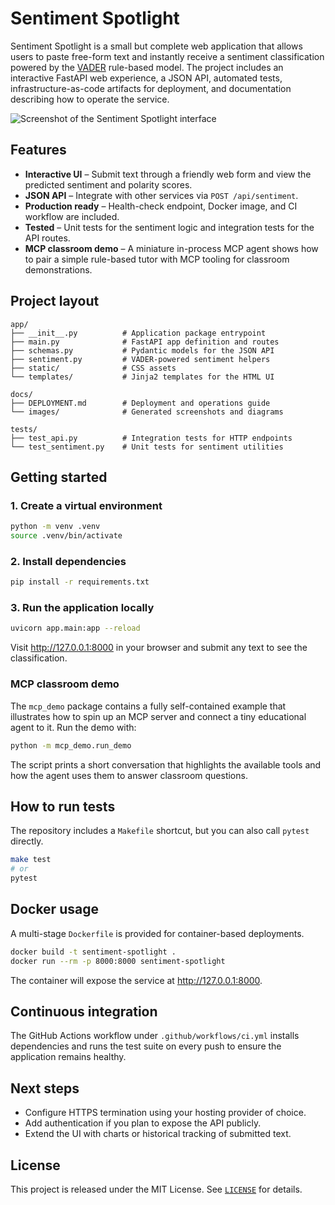 # Sentiment Spotlight

Sentiment Spotlight is a small but complete web application that allows users to paste
free-form text and instantly receive a sentiment classification powered by the
[VADER](https://github.com/cjhutto/vaderSentiment) rule-based model. The project includes
an interactive FastAPI web experience, a JSON API, automated tests, infrastructure-as-code
artifacts for deployment, and documentation describing how to operate the service.

![Screenshot of the Sentiment Spotlight interface](docs/images/ui-overview.png)

## Features

- **Interactive UI** – Submit text through a friendly web form and view the predicted
  sentiment and polarity scores.
- **JSON API** – Integrate with other services via `POST /api/sentiment`.
- **Production ready** – Health-check endpoint, Docker image, and CI workflow are included.
- **Tested** – Unit tests for the sentiment logic and integration tests for the API routes.
- **MCP classroom demo** – A miniature in-process MCP agent shows how to pair a simple
  rule-based tutor with MCP tooling for classroom demonstrations.

## Project layout

```
app/
├── __init__.py          # Application package entrypoint
├── main.py              # FastAPI app definition and routes
├── schemas.py           # Pydantic models for the JSON API
├── sentiment.py         # VADER-powered sentiment helpers
├── static/              # CSS assets
└── templates/           # Jinja2 templates for the HTML UI

docs/
├── DEPLOYMENT.md        # Deployment and operations guide
└── images/              # Generated screenshots and diagrams

tests/
├── test_api.py          # Integration tests for HTTP endpoints
└── test_sentiment.py    # Unit tests for sentiment utilities
```

## Getting started

### 1. Create a virtual environment

```bash
python -m venv .venv
source .venv/bin/activate
```

### 2. Install dependencies

```bash
pip install -r requirements.txt
```

### 3. Run the application locally

```bash
uvicorn app.main:app --reload
```

Visit <http://127.0.0.1:8000> in your browser and submit any text to see the
classification.

### MCP classroom demo

The `mcp_demo` package contains a fully self-contained example that illustrates how to
spin up an MCP server and connect a tiny educational agent to it. Run the demo with:

```bash
python -m mcp_demo.run_demo
```

The script prints a short conversation that highlights the available tools and how the
agent uses them to answer classroom questions.

## How to run tests

The repository includes a `Makefile` shortcut, but you can also call `pytest` directly.

```bash
make test
# or
pytest
```

## Docker usage

A multi-stage `Dockerfile` is provided for container-based deployments.

```bash
docker build -t sentiment-spotlight .
docker run --rm -p 8000:8000 sentiment-spotlight
```

The container will expose the service at <http://127.0.0.1:8000>.

## Continuous integration

The GitHub Actions workflow under `.github/workflows/ci.yml` installs dependencies and
runs the test suite on every push to ensure the application remains healthy.

## Next steps

- Configure HTTPS termination using your hosting provider of choice.
- Add authentication if you plan to expose the API publicly.
- Extend the UI with charts or historical tracking of submitted text.

## License

This project is released under the MIT License. See [`LICENSE`](LICENSE) for details.

